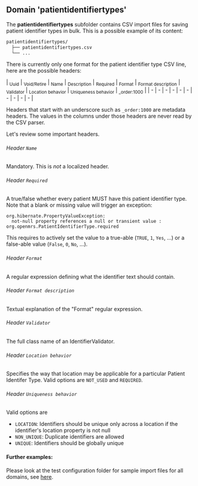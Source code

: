 ## Domain 'patientidentifiertypes'
The **patientidentifiertypes** subfolder contains CSV import files for saving patient identifier types in bulk. This is a possible example of its content:
```bash
patientidentifiertypes/
  ├── patientidentifiertypes.csv
  └── ...
```
There is currently only one format for the patient identifier type CSV line, here are the possible headers:

| <sub>Uuid</sub> | <sub>Void/Retire</sub> | <sub>Name</sub> | <sub>Description</sub> | <sub>Required</sub> | <sub>Format</sub> | <sub>Format description</sub> | <sub>Validator</sub> | <sub>Location behavior</sub> | <sub>Uniqueness behavior</sub> | <sub>_order:1000</sub> |
| - | - | - | - | - | - | - | - | - | - |

Headers that start with an underscore such as `_order:1000` are metadata headers. The values in the columns under
those headers are never read by the CSV parser.

Let's review some important headers.

###### Header `Name`
Mandatory. This is _not_ a localized header.

###### Header `Required`
A true/false whether every patient MUST have this patient identifier type.
Note that a blank or missing value will trigger an exception:
```
org.hibernate.PropertyValueException:
  not-null property references a null or transient value : org.openmrs.PatientIdentifierType.required
```
This requires to actively set the value to a true-able (`TRUE`, `1`, `Yes`, ...) or a false-able value (`False`, `0`, `No`, ...).

###### Header `Format`
A regular expression defining what the identifier text should contain.

###### Header `Format description`
Textual explanation of the "Format" regular expression.

###### Header `Validator`
The full class name of an IdentifierValidator.

###### Header `Location behavior`
Specifies the way that location may be applicable for a particular Patient Identifer Type. Valid options are
`NOT_USED` and `REQUIRED`.

###### Header `Uniqueness behavior`
Valid options are
- `LOCATION`: Identifiers should be unique only across a location if the identifier's location property is not null
- `NON_UNIQUE`: Duplicate identifiers are allowed
- `UNIQUE`: Identifiers should be globally unique

#### Further examples:
Please look at the test configuration folder for sample import files for all domains, see [here](../api/src/test/resources/testAppDataDir/configuration).
